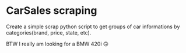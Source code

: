 # CarSales scraping
Create a simple scrap python script to get groups of car informations by categories(brand, price, state, etc).

BTW I really am looking for a BMW 420i 🙃
